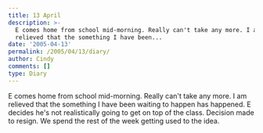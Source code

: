 ```yaml
---
title: 13 April
description: >-
  E comes home from school mid-morning. Really can't take any more. I am
  relieved that the something I have been...
date: '2005-04-13'
permalink: /2005/04/13/diary/
author: Cindy
comments: []
type: Diary
---
```


E comes home from school mid-morning. Really can't take any more. I am relieved that the something I have been waiting to happen has happened. E decides he's not realistically going to get on top of the class. Decision made to resign. We spend the rest of the week getting used to the idea.
